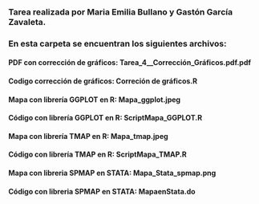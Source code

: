 ### Tarea realizada por Maria Emilia Bullano y Gastón García Zavaleta.

### En esta carpeta se encuentran los siguientes archivos:
  #### PDF con corrección de gráficos: Tarea_4__Corrección_Gráficos.pdf.pdf
  #### Codigo corrección de gráficos: Correción de gráficos.R

  #### Mapa con librería GGPLOT en R:   Mapa_ggplot.jpeg
  #### Código con librería GGPLOT en R: ScriptMapa_GGPLOT.R
                            
  #### Mapa con librería TMAP en R:     Mapa_tmap.jpeg
  #### Código con librería TMAP en R:   ScriptMapa_TMAP.R
                            
  #### Mapa con libreria SPMAP en STATA:   Mapa_Stata_spmap.png
  #### Código con libreria SPMAP en STATA: MapaenStata.do
                      
